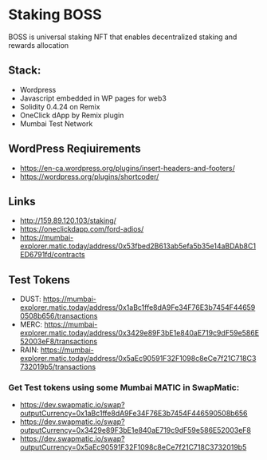 # Staking BOSS
BOSS is universal staking NFT that enables decentralized staking and rewards allocation

## Stack:
- Wordpress
- Javascript embedded in WP pages for web3
- Solidity 0.4.24 on Remix
- OneClick dApp by Remix plugin
- Mumbai Test Network

## WordPress Reqiuirements
- https://en-ca.wordpress.org/plugins/insert-headers-and-footers/
- https://wordpress.org/plugins/shortcoder/

## Links
- http://159.89.120.103/staking/
- https://oneclickdapp.com/ford-adios/
- https://mumbai-explorer.matic.today/address/0x53fbed2B613ab5efa5b35e14aBDAb8C1ED6791fd/contracts

## Test Tokens
- DUST: https://mumbai-explorer.matic.today/address/0x1aBc1ffe8dA9Fe34F76E3b7454F446590508b656/transactions
- MERC: https://mumbai-explorer.matic.today/address/0x3429e89F3bE1e840aE719c9dF59e586E52003eF8/transactions
- RAIN: https://mumbai-explorer.matic.today/address/0x5aEc90591F32F1098c8eCe7f21C718C3732019b5/transactions

### Get Test tokens using some Mumbai MATIC in SwapMatic:
- https://dev.swapmatic.io/swap?outputCurrency=0x1aBc1ffe8dA9Fe34F76E3b7454F446590508b656
- https://dev.swapmatic.io/swap?outputCurrency=0x3429e89F3bE1e840aE719c9dF59e586E52003eF8
- https://dev.swapmatic.io/swap?outputCurrency=0x5aEc90591F32F1098c8eCe7f21C718C3732019b5

